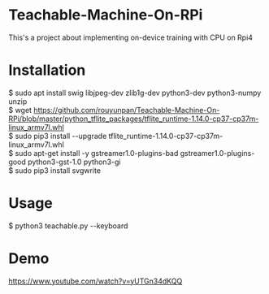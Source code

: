 # Teachable-Machine-On-RPi
This's a project about implementing on-device training with CPU on Rpi4  

# Installation
$ sudo apt install swig libjpeg-dev zlib1g-dev python3-dev python3-numpy unzip  
$ wget https://github.com/rouyunpan/Teachable-Machine-On-RPi/blob/master/python_tflite_packages/tflite_runtime-1.14.0-cp37-cp37m-linux_armv7l.whl   
$ sudo pip3 install --upgrade tflite_runtime-1.14.0-cp37-cp37m-linux_armv7l.whl  
$ sudo apt-get install -y gstreamer1.0-plugins-bad gstreamer1.0-plugins-good python3-gst-1.0 python3-gi  
$ sudo pip3 install svgwrite  

# Usage
$ python3 teachable.py --keyboard  

# Demo
https://www.youtube.com/watch?v=yUTGn34dKQQ  
